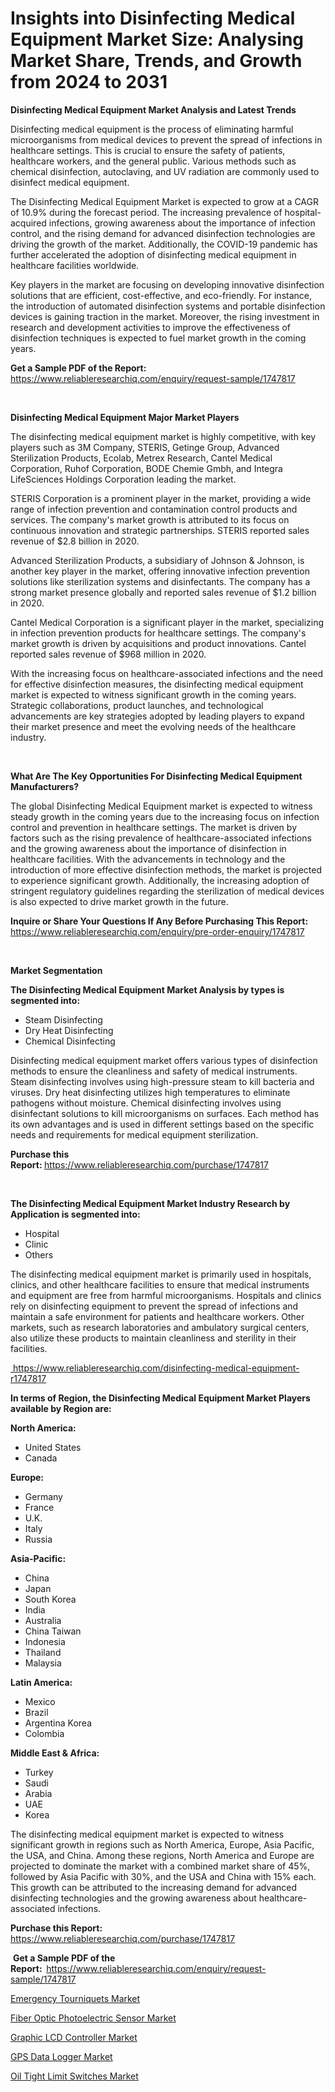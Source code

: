 <p><h1>Insights into Disinfecting Medical Equipment Market Size: Analysing Market Share, Trends, and Growth from 2024 to 2031</h1></p><p><strong>Disinfecting Medical Equipment Market Analysis and Latest Trends</strong></p>
<p><p>Disinfecting medical equipment is the process of eliminating harmful microorganisms from medical devices to prevent the spread of infections in healthcare settings. This is crucial to ensure the safety of patients, healthcare workers, and the general public. Various methods such as chemical disinfection, autoclaving, and UV radiation are commonly used to disinfect medical equipment.</p><p>The Disinfecting Medical Equipment Market is expected to grow at a CAGR of 10.9% during the forecast period. The increasing prevalence of hospital-acquired infections, growing awareness about the importance of infection control, and the rising demand for advanced disinfection technologies are driving the growth of the market. Additionally, the COVID-19 pandemic has further accelerated the adoption of disinfecting medical equipment in healthcare facilities worldwide.</p><p>Key players in the market are focusing on developing innovative disinfection solutions that are efficient, cost-effective, and eco-friendly. For instance, the introduction of automated disinfection systems and portable disinfection devices is gaining traction in the market. Moreover, the rising investment in research and development activities to improve the effectiveness of disinfection techniques is expected to fuel market growth in the coming years.</p></p>
<p><strong>Get a Sample PDF of the Report:&nbsp;</strong> <a href="https://www.reliableresearchiq.com/enquiry/request-sample/1747817">https://www.reliableresearchiq.com/enquiry/request-sample/1747817</a></p>
<p>&nbsp;</p>
<p><strong>Disinfecting Medical Equipment Major Market Players</strong></p>
<p><p>The disinfecting medical equipment market is highly competitive, with key players such as 3M Company, STERIS, Getinge Group, Advanced Sterilization Products, Ecolab, Metrex Research, Cantel Medical Corporation, Ruhof Corporation, BODE Chemie Gmbh, and Integra LifeSciences Holdings Corporation leading the market.</p><p>STERIS Corporation is a prominent player in the market, providing a wide range of infection prevention and contamination control products and services. The company's market growth is attributed to its focus on continuous innovation and strategic partnerships. STERIS reported sales revenue of $2.8 billion in 2020.</p><p>Advanced Sterilization Products, a subsidiary of Johnson & Johnson, is another key player in the market, offering innovative infection prevention solutions like sterilization systems and disinfectants. The company has a strong market presence globally and reported sales revenue of $1.2 billion in 2020.</p><p>Cantel Medical Corporation is a significant player in the market, specializing in infection prevention products for healthcare settings. The company's market growth is driven by acquisitions and product innovations. Cantel reported sales revenue of $968 million in 2020.</p><p>With the increasing focus on healthcare-associated infections and the need for effective disinfection measures, the disinfecting medical equipment market is expected to witness significant growth in the coming years. Strategic collaborations, product launches, and technological advancements are key strategies adopted by leading players to expand their market presence and meet the evolving needs of the healthcare industry.</p></p>
<p>&nbsp;</p>
<p><strong>What Are The Key Opportunities For Disinfecting Medical Equipment Manufacturers?</strong></p>
<p><p>The global Disinfecting Medical Equipment market is expected to witness steady growth in the coming years due to the increasing focus on infection control and prevention in healthcare settings. The market is driven by factors such as the rising prevalence of healthcare-associated infections and the growing awareness about the importance of disinfection in healthcare facilities. With the advancements in technology and the introduction of more effective disinfection methods, the market is projected to experience significant growth. Additionally, the increasing adoption of stringent regulatory guidelines regarding the sterilization of medical devices is also expected to drive market growth in the future.</p></p>
<p><strong>Inquire or Share Your Questions If Any Before Purchasing This Report:</strong> <a href="https://www.reliableresearchiq.com/enquiry/pre-order-enquiry/1747817">https://www.reliableresearchiq.com/enquiry/pre-order-enquiry/1747817</a></p>
<p>&nbsp;</p>
<p><strong>Market Segmentation</strong></p>
<p><strong>The Disinfecting Medical Equipment Market Analysis by types is segmented into:</strong></p>
<p><ul><li>Steam Disinfecting</li><li>Dry Heat Disinfecting</li><li>Chemical Disinfecting</li></ul></p>
<p><p>Disinfecting medical equipment market offers various types of disinfection methods to ensure the cleanliness and safety of medical instruments. Steam disinfecting involves using high-pressure steam to kill bacteria and viruses. Dry heat disinfecting utilizes high temperatures to eliminate pathogens without moisture. Chemical disinfecting involves using disinfectant solutions to kill microorganisms on surfaces. Each method has its own advantages and is used in different settings based on the specific needs and requirements for medical equipment sterilization.</p></p>
<p><strong>Purchase this Report:&nbsp;</strong><a href="https://www.reliableresearchiq.com/purchase/1747817">https://www.reliableresearchiq.com/purchase/1747817</a></p>
<p>&nbsp;</p>
<p><strong>The Disinfecting Medical Equipment Market Industry Research by Application is segmented into:</strong></p>
<p><ul><li>Hospital</li><li>Clinic</li><li>Others</li></ul></p>
<p><p>The disinfecting medical equipment market is primarily used in hospitals, clinics, and other healthcare facilities to ensure that medical instruments and equipment are free from harmful microorganisms. Hospitals and clinics rely on disinfecting equipment to prevent the spread of infections and maintain a safe environment for patients and healthcare workers. Other markets, such as research laboratories and ambulatory surgical centers, also utilize these products to maintain cleanliness and sterility in their facilities.</p></p>
<p><a href="https://www.reliableresearchiq.com/disinfecting-medical-equipment-r1747817">&nbsp;https://www.reliableresearchiq.com/disinfecting-medical-equipment-r1747817</a></p>
<p><strong>In terms of Region, the Disinfecting Medical Equipment Market Players available by Region are:</strong></p>
<p>
    <p> <strong> North America: </strong>
        <ul>
            <li>United States</li>
            <li>Canada</li>
        </ul>
        </p> 
    <p> <strong> Europe: </strong>
        <ul>
            <li>Germany</li>
            <li>France</li>
            <li>U.K.</li>
            <li>Italy</li>
            <li>Russia</li>
        </ul>
        </p> 
    <p> <strong> Asia-Pacific: </strong>
        <ul>
            <li>China</li>
            <li>Japan</li>
            <li>South Korea</li>
            <li>India</li>
            <li>Australia</li>
            <li>China Taiwan</li>
            <li>Indonesia</li>
            <li>Thailand</li>
            <li>Malaysia</li>
        </ul>
        </p> 
    <p> <strong> Latin America: </strong>
        <ul>
            <li>Mexico</li>
            <li>Brazil</li>
            <li>Argentina Korea</li>
            <li>Colombia</li>
        </ul>
        </p> 
    <p> <strong> Middle East & Africa: </strong>
        <ul>
            <li>Turkey</li>
            <li>Saudi</li>
            <li>Arabia</li>
            <li>UAE</li>
            <li>Korea</li>
        </ul>
    </p>
    </p>
<p><p>The disinfecting medical equipment market is expected to witness significant growth in regions such as North America, Europe, Asia Pacific, the USA, and China. Among these regions, North America and Europe are projected to dominate the market with a combined market share of 45%, followed by Asia Pacific with 30%, and the USA and China with 15% each. This growth can be attributed to the increasing demand for advanced disinfecting technologies and the growing awareness about healthcare-associated infections.</p></p>
<p><strong>Purchase this Report: </strong><a href="https://www.reliableresearchiq.com/purchase/1747817">https://www.reliableresearchiq.com/purchase/1747817</a></p>
<p>&nbsp;<strong>Get a Sample PDF of the Report:&nbsp;&nbsp;</strong><a href="https://www.reliableresearchiq.com/enquiry/request-sample/1747817">https://www.reliableresearchiq.com/enquiry/request-sample/1747817</a></p>
<p><strong></strong></p>
<p><p><a href="https://github.com/dylanObrien626/Market-Research-Report-List-1/blob/main/emergency-tourniquets-market.md">Emergency Tourniquets Market</a></p><p><a href="https://medium.com/@loganunn65756/fiber-optic-photoelectric-sensor-market-size-share-analysis-growth-trends-forecasts-2024-5eb8fe1604e4">Fiber Optic Photoelectric Sensor Market</a></p><p><a href="https://medium.com/@gabrieluffman5656/graphic-lcd-controller-market-trends-focusing-on-graphic-lcd-controller-market-insight-and-0c929d175113">Graphic LCD Controller Market</a></p><p><a href="https://medium.com/@jayrussel94/emerging-trends-in-gps-data-logger-market-global-outlook-and-future-prospects-from-2024-2031-403d06cad3f7">GPS Data Logger Market</a></p><p><a href="https://medium.com/@chloeconn57/oil-tight-limit-switches-market-market-segmentation-geographical-regions-and-market-forcast-till-fd2fe9de3aa8">Oil Tight Limit Switches Market</a></p></p>